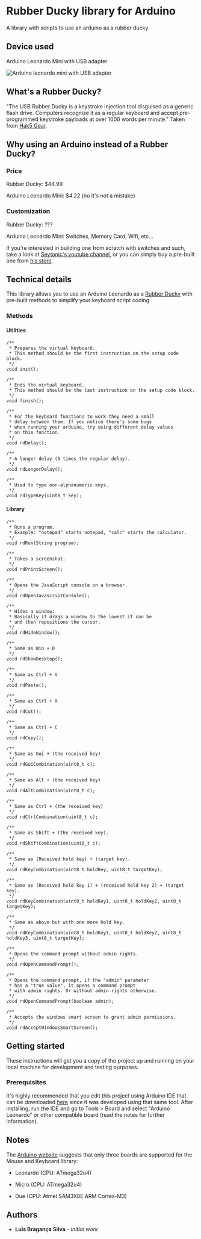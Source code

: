 # Rubber Ducky library for Arduino

A library with scripts to use an arduino as a rubber ducky

## Device used

Arduino Leonardo Mini with USB adapter

![Arduino leonardo mini with USB adapter](https://raw.githubusercontent.com/luisbraganca/rubber-ducky-library-for-arduino/master/Screenshots/device.jpg)

## What's a Rubber Ducky?

"The USB Rubber Ducky is a keystroke injection tool disguised as a generic flash drive. Computers recognize it as a regular keyboard and accept pre-programmed keystroke payloads at over 1000 words per minute." Taken from [Hak5 Gear](https://hakshop.com/products/usb-rubber-ducky-deluxe).

## Why using an Arduino instead of a Rubber Ducky?

### Price

Rubber Ducky: $44.99

Arduino Leonardo Mini: $4.22 (no it's not a mistake)

### Customization

Rubber Ducky: ???

Arduino Leonardo Mini: Switches, Memory Card, Wifi, etc...

If you're interested in building one from scratch with switches and such, take a look at [Seytonic's youtube channel](https://www.youtube.com/channel/UCW6xlqxSY3gGur4PkGPEUeA), or you can simply buy a pre-built one from [his store](https://shop.malduino.com).

## Technical details

This library allows you to use an Arduino Leonardo as a [Rubber Ducky](https://hakshop.com/products/usb-rubber-ducky-deluxe) with pre-built methods to simplify your keyboard script coding.

### Methods

#### Utilities

```arduino
/**
 * Prepares the virtual keyboard.
 * This method should be the first instruction on the setup code block.
 */
void init();
```

```arduino
/**
 * Ends the virtual keyboard.
 * This method should be the last instruction on the setup code block.
 */
void finish();
```

```arduino
/**
 * For the keyboard functions to work they need a small
 * delay between them. If you notice there's some bugs
 * when running your arduino, try using different delay values
 * on this function.
 */
void rdDelay();
```

```arduino
/**
 * A longer delay (5 times the regular delay).
 */
void rdLongerDelay();
```

```arduino
/**
 * Used to type non-alphanumeric keys.
 */
void rdTypeKey(uint8_t key);
```

#### Library

```arduino
/**
 * Runs a program.
 * Example: "notepad" starts notepad, "calc" starts the calculator.
 */
void rdRun(String program);
```

```arduino
/**
 * Takes a screenshot.
 */
void rdPrintScreen();
```

```arduino
/**
 * Opens the JavaScript console on a browser.
 */
void rdOpenJavascriptConsole();
```

```arduino
/**
 * Hides a window:
 * Basically it drags a window to the lowest it can be
 * and then repositions the cursor.
 */
void rdHideWindow();
```

```arduino
/**
 * Same as Win + D
 */
void rdShowDesktop();
```

```arduino
/**
 * Same as Ctrl + V
 */
void rdPaste();
```

```arduino
/**
 * Same as Ctrl + X
 */
void rdCut();
```

```arduino
/**
 * Same as Ctrl + C
 */
void rdCopy();
```

```arduino
/**
 * Same as Gui + (the received key)
 */
void rdGuiCombination(uint8_t c);
```

```arduino
/**
 * Same as Alt + (the received key)
 */
void rdAltCombination(uint8_t c);
```

```arduino
/**
 * Same as Ctrl + (the received key)
 */
void rdCtrlCombination(uint8_t c);
```

```arduino
/**
 * Same as Shift + (the received key).
 */
void rdShiftCombination(uint8_t c);
```

```arduino
/**
 * Same as (Received hold key) + (target key).
 */
void rdKeyCombination(uint8_t holdKey, uint8_t targetKey);
```

```arduino
/**
 * Same as (Received hold key 1) + (received hold key 2) + (target key).
 */
void rdKeyCombination(uint8_t holdKey1, uint8_t holdKey2, uint8_t targetKey);
```

```arduino
/**
 * Same as above but with one more hold key.
 */
void rdKeyCombination(uint8_t holdKey1, uint8_t holdKey2, uint8_t holdKey3, uint8_t targetKey);
```

```arduino
/**
 * Opens the command prompt without admin rights.
 */
void rdOpenCommandPrompt();
```

```arduino
/**
 * Opens the command prompt, if the "admin" parameter
 * has a "true value", it opens a command prompt
 * with admin rights. Or without admin rights otherwise.
 */
void rdOpenCommandPrompt(boolean admin);
```

```arduino
/**
 * Accepts the windows smart screen to grant admin permissions.
 */
void rdAcceptWindowsSmartScreen();
```

## Getting started

These instructions will get you a copy of the project up and running on your local machine for development and testing purposes.

### Prerequisites

It's highly recommended that you edit this project using Arduino IDE that can be downloaded [here](https://www.arduino.cc/en/Main/Software) since it was developed using that same tool.
After installing, run the IDE and go to Tools > Board and select "Arduino Leonardo" or other compatible board (read the notes for further information).

## Notes

The [Arduino website](https://www.arduino.cc/reference/en/language/functions/usb/keyboard) suggests that only three boards are supported for the Mouse and Keyboard library:

* Leonardo (CPU: ATmega32u4)

* Micro (CPU: ATmega32u4)

* Due (CPU: Atmel SAM3X8E ARM Cortex-M3)

## Authors

* **Luís Bragança Silva** - *Initial work*

